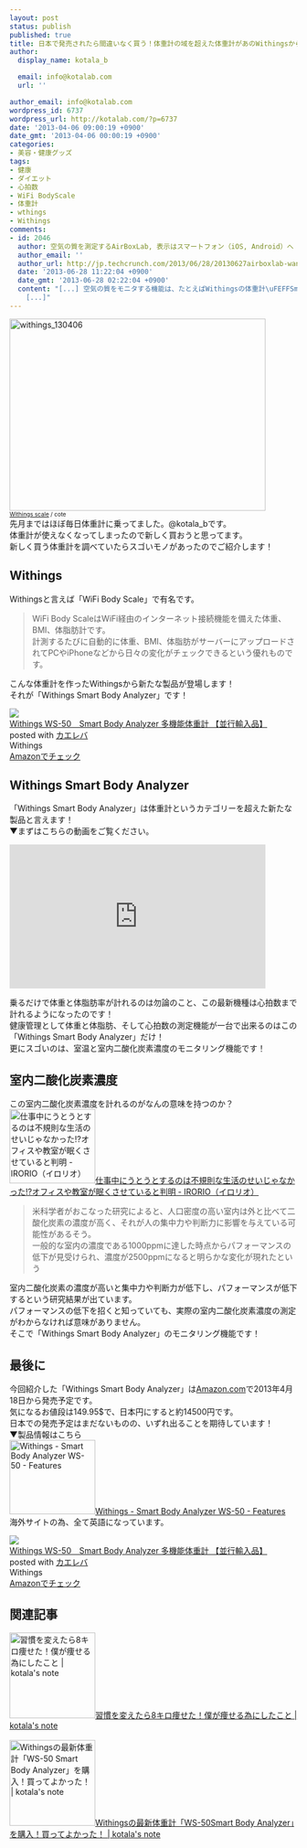 ```yaml
---
layout: post
status: publish
published: true
title: 日本で発売されたら間違いなく買う！体重計の域を超えた体重計があのWithingsから登場！
author:
  display_name: kotala_b

  email: info@kotalab.com
  url: ''

author_email: info@kotalab.com
wordpress_id: 6737
wordpress_url: http://kotalab.com/?p=6737
date: '2013-04-06 09:00:19 +0900'
date_gmt: '2013-04-06 00:00:19 +0900'
categories:
- 美容・健康グッズ
tags:
- 健康
- ダイエット
- 心拍数
- WiFi BodyScale
- 体重計
- wthings
- Withings
comments:
- id: 2046
  author: 空気の質を測定するAirBoxLab, 表示はスマートフォン（iOS, Android）へ | TechCrunch Japan
  author_email: ''
  author_url: http://jp.techcrunch.com/2013/06/28/20130627airboxlab-wants-to-tell-you-whats-in-the-air-youre-breathing-but-do-we-even-want-to-know/
  date: '2013-06-28 11:22:04 +0900'
  date_gmt: '2013-06-28 02:22:04 +0900'
  content: "[...] 空気の質をモニタする機能は、たとえばWithingsの体重計\uFEFFSmart Body Analyzerなどにもある。でもそれらはCO2とその経時変化量だけ、というものがほとんどだ。AirBoxLabは測定物質の種類が&hellip;た
    [...]"
---
```

<p><img src="http://kotalab.com/wp-content/uploads/withings_130406-448x336.jpg" alt="withings_130406" width="448" height="336" class="alignnone size-large wp-image-6740" /><br />
<span style="font-size:10px;"><a href="http://www.flickr.com/photos/cote/5328646713/" target="_blank">Withings scale</a> / cote</span><br />
先月まではほぼ毎日体重計に乗ってました。@kotala_bです。<br />
体重計が使えなくなってしまったので新しく買おうと思ってます。<br />
新しく買う体重計を調べていたらスゴいモノがあったのでご紹介します！<br />
<!--more--></p>
<h2>Withings</h2>
<p>Withingsと言えば「WiFi Body Scale」で有名です。</p>
<blockquote><p>WiFi Body ScaleはWiFi経由のインターネット接続機能を備えた体重、BMI、体脂肪計です。<br />
計測するたびに自動的に体重、BMI、体脂肪がサーバーにアップロードされてPCやiPhoneなどから日々の変化がチェックできるという優れものです。</p></blockquote>
<p>こんな体重計を作ったWithingsから新たな製品が登場します！<br />
それが「Withings Smart Body Analyzer」です！</p>
<div class="kaerebalink-box">
<div class="kaerebalink-image"><a href="http://www.amazon.co.jp/exec/obidos/ASIN/B00DIBEDZQ/same-22/ref=nosim/" rel="nofollow" target="_blank"><img src="http://ecx.images-amazon.com/images/I/31rQcZYY9zL._SL160_.jpg" style="border: none;" /></a></div>
<div class="kaerebalink-info">
<div class="kaerebalink-name"><a href="http://www.amazon.co.jp/exec/obidos/ASIN/B00DIBEDZQ/same-22/ref=nosim/" rel="nofollow" target="_blank">Withings WS-50　Smart Body Analyzer 多機能体重計 【並行輸入品】</a>
<div class="kaerebalink-powered-date">posted with <a href="http://kaereba.com" rel="nofollow" target="_blank">カエレバ</a></div>
</div>
<div class="kaerebalink-detail"> Withings     </div>
<div class="kaerebalink-link1">
<div class="shoplinkamazon"><a href="http://www.amazon.co.jp/gp/search?keywords=WS-50&__mk_ja_JP=%83J%83%5E%83J%83i&tag=same-22" rel="nofollow" target="_blank" title="アマゾン" >Amazonでチェック</a></div>
</div>
</div>
<div class="booklink-footer"></div>
</div>
<h2>Withings Smart Body Analyzer</h2>
<p>「Withings Smart Body Analyzer」は体重計というカテゴリーを超えた新たな製品と言えます！<br />
▼まずはこちらの動画をご覧ください。</p>
<div class="video-container"><iframe width="448" height="252" src="http://www.youtube.com/embed/mcF-a-ovc9I?rel=0" frameborder="0" allowfullscreen></iframe></div>
<p>乗るだけで体重と体脂肪率が計れるのは勿論のこと、この最新機種は心拍数まで計れるようになったのです！<br />
健康管理として体重と体脂肪、そして心拍数の測定機能が一台で出来るのはこの「Withings Smart Body Analyzer」だけ！<br />
更にスゴいのは、室温と室内二酸化炭素濃度のモニタリング機能です！</p>
<h2>室内二酸化炭素濃度</h2>
<p>この室内二酸化炭素濃度を計れるのがなんの意味を持つのか？<br />
<a href="http://irorio.jp/asteroid-b-612/20121022/32859/" target="_blank"><img  class="alignleft" src="http://capture.heartrails.com/150x130?http://irorio.jp/asteroid-b-612/20121022/32859/" alt="仕事中にうとうとするのは不規則な生活のせいじゃなかった!?オフィスや教室が眠くさせていると判明 - IRORIO（イロリオ）" width="150" height="130" /></a><a href="http://irorio.jp/asteroid-b-612/20121022/32859/" target="_blank">仕事中にうとうとするのは不規則な生活のせいじゃなかった!?オフィスや教室が眠くさせていると判明 - IRORIO（イロリオ）</a><a href="http://b.hatena.ne.jp/entry/http://irorio.jp/asteroid-b-612/20121022/32859/" target="_blank"><img border="0" src="http://b.hatena.ne.jp/entry/image/http://irorio.jp/asteroid-b-612/20121022/32859/" alt="" /></a><br style="clear:both;" /></p>
<blockquote><p>米科学者がおこなった研究によると、人口密度の高い室内は外と比べて二酸化炭素の濃度が高く、それが人の集中力や判断力に影響を与えている可能性があるそう。<br />
一般的な室内の濃度である1000ppmに達した時点からパフォーマンスの低下が見受けられ、濃度が2500ppmになると明らかな変化が現れたという</p></blockquote>
<p>室内二酸化炭素の濃度が高いと集中力や判断力が低下し、パフォーマンスが低下するという研究結果が出ています。<br />
パフォーマンスの低下を招くと知っていても、実際の室内二酸化炭素濃度の測定がわからなければ意味がありません。<br />
そこで「Withings Smart Body Analyzer」のモニタリング機能です！</p>
<h2>最後に</h2>
<p>今回紹介した「Withings Smart Body Analyzer」は<a href="http://www.amazon.com/Withings-WS-50-Smart-Analyzer-Black/dp/B00BKRQ4E8/ref=sr_1_1?s=hpc&ie=UTF8&qid=1365179723&sr=1-1&keywords=withings" title="whitings WS-50 Smart Analyzer" target="_blank">Amazon.com</a>で2013年4月18日から発売予定です。<br />
気になるお値段は149.95$で、日本円にすると約14500円です。<br />
日本での発売予定はまだないものの、いずれ出ることを期待しています！<br />
▼製品情報はこちら<br />
<a href="http://www.withings.com/en/bodyanalyzer/features#anchor4" target="_blank"><img  class="alignleft" src="http://capture.heartrails.com/150x130?http://www.withings.com/en/bodyanalyzer/features#anchor4" alt="Withings - Smart Body Analyzer WS-50 - Features" width="150" height="130" /></a><a href="http://www.withings.com/en/bodyanalyzer/features#anchor4" target="_blank">Withings - Smart Body Analyzer WS-50 - Features</a><a href="http://b.hatena.ne.jp/entry/http://www.withings.com/en/bodyanalyzer/features#anchor4" target="_blank"><img border="0" src="http://b.hatena.ne.jp/entry/image/http://www.withings.com/en/bodyanalyzer/features#anchor4" alt="" /></a><br style="clear:both;" />海外サイトの為、全て英語になっています。</p>
<div class="kaerebalink-box">
<div class="kaerebalink-image"><a href="http://www.amazon.co.jp/exec/obidos/ASIN/B00DIBEDZQ/same-22/ref=nosim/" rel="nofollow" target="_blank"><img src="http://ecx.images-amazon.com/images/I/31rQcZYY9zL._SL160_.jpg" style="border: none;" /></a></div>
<div class="kaerebalink-info">
<div class="kaerebalink-name"><a href="http://www.amazon.co.jp/exec/obidos/ASIN/B00DIBEDZQ/same-22/ref=nosim/" rel="nofollow" target="_blank">Withings WS-50　Smart Body Analyzer 多機能体重計 【並行輸入品】</a>
<div class="kaerebalink-powered-date">posted with <a href="http://kaereba.com" rel="nofollow" target="_blank">カエレバ</a></div>
</div>
<div class="kaerebalink-detail"> Withings     </div>
<div class="kaerebalink-link1">
<div class="shoplinkamazon"><a href="http://www.amazon.co.jp/gp/search?keywords=WS-50&__mk_ja_JP=%83J%83%5E%83J%83i&tag=same-22" rel="nofollow" target="_blank" title="アマゾン" >Amazonでチェック</a></div>
</div>
</div>
<div class="booklink-footer"></div>
</div>
<h2 class="rele">関連記事</h2>
<p><a href="http://kotalab.com/diet-8kg" target="_blank"><img  class="alignleft" src="http://kotalab.com/wp-content/uploads/diet_121122_03-448x336.png" alt="習慣を変えたら8キロ痩せた！僕が痩せる為にしたこと | kotala's note" width="150" /></a><a href="http://kotalab.com/diet-8kg" target="_blank">習慣を変えたら8キロ痩せた！僕が痩せる為にしたこと | kotala's note</a><br style="clear:both;" /><br />
<a href="http://kotalab.com/ws50-smart-body-analyzer" target="_blank"><img  class="alignleft" src="http://kotalab.com/wp-content/uploads/ws50_130726-448x296.jpg" alt="Withingsの最新体重計「WS-50 Smart Body Analyzer」を購入！買ってよかった！ | kotala's note" width="150" /></a><a href="http://kotalab.com/ws50-smart-body-analyzer" target="_blank">Withingsの最新体重計「WS-50Smart Body Analyzer」を購入！買ってよかった！ | kotala's note</a><br style="clear:both;" /></p>
